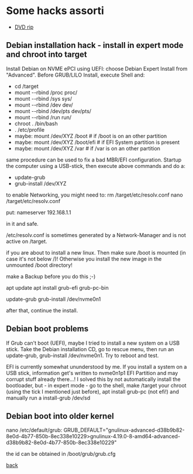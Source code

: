 Some hacks assorti
==================

* [DVD rip](dvdrip.md)

Debian installation hack - install in expert mode and chroot into target
------------------------

Install Debian on NVME ePCI using UEFI:
choose Debian Expert Install from "Advanced".
Before GRUB/LILO Install, execute Shell and:

* cd /target
* mount --rbind /proc proc/
* mount --rbind /sys sys/
* mount --rbind /dev dev/
* mount --rbind /dev/pts dev/pts/
* mount --rbind /run run/
* chroot . /bin/bash
* . /etc/profile
* maybe: mount /dev/XYZ /boot		# if /boot is on an other partition
* maybe: mount /dev/XYZ /boot/efi	# if EFI System partition is present
* maybe: mount /dev/XYZ /var		# if /var is on an other partition

same procedure can be used to fix a bad MBR/EFI configuration. Startup the computer using a USB-stick, then execute above commands and do a:

* update-grub
* grub-install /dev/XYZ

to enable Networking, you might need to:
rm /target/etc/resolv.conf
nano /target/etc/resolv.conf

put:
nameserver 192.168.1.1

in it and safe.

/etc/resolv.conf is sometimes generated by a Network-Manager and is not active on /target.

if you are about to install a new linux. Then make sure /boot is mounted (in case it's not below /)! Otherwise you install the new image in the unmounted /boot directory!

make a Backup before you do this ;-)

apt update
apt install grub-efi grub-pc-bin

update-grub
grub-install /dev/nvme0n1

after that, continue the install.

Debian boot problems
--------------------

If Grub can't boot (UEFI), maybe I tried to install a new system on a USB stick. Take the Debian installation CD, go to rescue menu, then run an update-grub, grub-install /dev/nvme0n1. Try to reboot and test.

EFI is currently somewhat ununderstood by me. If you install a system on a USB stick, information get's written to nvme0n1p1 EFI Partition and may corrupt stuff already there...! I solved this by not automatically install the bootloader, but - in expert mode - go to the shell, make /target your chroot (using the tick I mentioned just before), apt install grub-pc (not efi!) and manually run a install-grub /dev/sd<DRIVE>

Debian boot into older kernel
-----------------------------

nano /etc/default/grub:
GRUB_DEFAULT="gnulinux-advanced-d38b9b82-8e0d-4b77-850b-8ec338e10229>gnulinux-4.19.0-8-amd64-advanced-d38b9b82-8e0d-4b77-850b-8ec338e10229"

the id can be obtained in /boot/grub/grub.cfg

[back](../)

